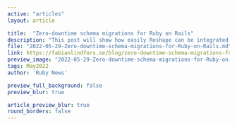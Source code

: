 ```yaml
---
active: "articles"
layout: article

title:  "Zero-downtime schema migrations for Ruby on Rails"
description: "This post will show how easily Reshape can be integrated with Rails and the great advantages it provides compared to standard Active Record migrations."
file: "2022-05-29-Zero-downtime-schema-migrations-for-Ruby-on-Rails.md"
link: https://fabianlindfors.se/blog/zero-downtime-schema-migrations-for-rails/
preview_image: "2022-05-29-Zero-downtime-schema-migrations-for-Ruby-on-Rails.jpg"
tags: May2022
author: 'Ruby News'

preview_full_background: false
preview_blur: true

article_preview_blur: true
round_borders: false
---
```

